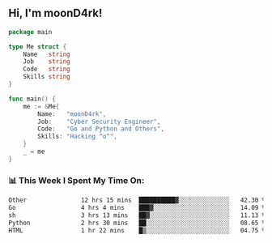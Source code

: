 <h2> Hi, I'm moonD4rk!</h2>

```go
package main

type Me struct {
	Name   string
	Job    string
	Code   string
	Skills string
}

func main() {
	me := &Me{
		Name:   "moonD4rk",
		Job:    "Cyber Security Engineer",
		Code:   "Go and Python and Others",
		Skills: "Hacking ^o^",
	}
	_ = me
}
```

<h3>📊 This Week I Spent My Time On:</h3>
<!-- <img align='right' src="https://github-readme-stats.vercel.app/api?username=moond4rk&show_icons=true&theme=radical", width="300" height="150"> -->

<!--START_SECTION:waka-->

```txt
Other               12 hrs 15 mins  ██████████▓░░░░░░░░░░░░░░   42.30 %
Go                  4 hrs 4 mins    ███▓░░░░░░░░░░░░░░░░░░░░░   14.09 %
sh                  3 hrs 13 mins   ██▓░░░░░░░░░░░░░░░░░░░░░░   11.13 %
Python              2 hrs 30 mins   ██░░░░░░░░░░░░░░░░░░░░░░░   08.65 %
HTML                1 hr 22 mins    █▒░░░░░░░░░░░░░░░░░░░░░░░   04.75 %
```

<!--END_SECTION:waka-->


